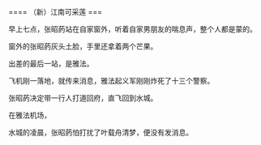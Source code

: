 


==== （新）江南可采莲  ===


早上七点，张昭菂站在自家窗外，听着自家男朋友的喘息声，整个人都是蒙的。

窗外的张昭菂灰头土脸，手里还拿着两个芒果。

出差的最后一站，是雅法。

飞机刚一落地，就传来消息，雅法起义军刚刚炸死了十三个警察。

张昭菂决定带一行人打道回府，直飞回到水城。

在雅法机场，

水城的凌晨，张昭菂怕打扰了叶载舟清梦，便没有发消息。